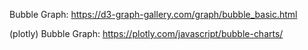 Bubble Graph: https://d3-graph-gallery.com/graph/bubble_basic.html

(plotly) Bubble Graph: https://plotly.com/javascript/bubble-charts/
